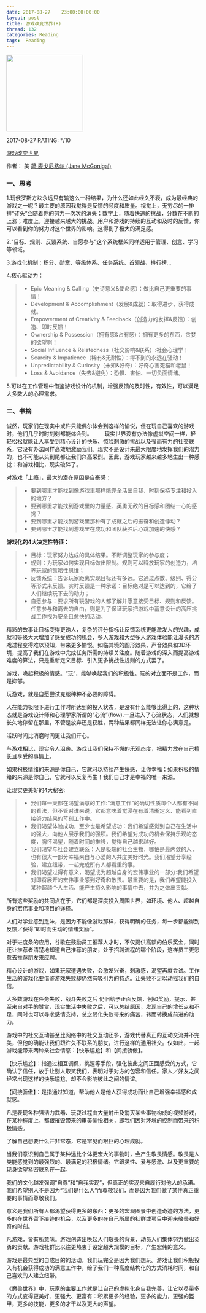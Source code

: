 ```yaml
---
date: 2017-08-27    23:00:00+00:00
layout: post
title: 游戏改变世界(R)
thread: 132
categories: Reading
tags:  Reading
---
```


<img src="https://images-cn.ssl-images-amazon.com/images/I/51kazfuWP4L.jpg" width="200" />

2017-08-27 RATING:  */10



[游戏改变世界](https://www.amazon.cn/%E5%9B%BE%E4%B9%A6/dp/B01M22C5TZ)



作者： 美 [简·麦戈尼格尔 (Jane McGonigal)](https://www.amazon.cn/s/ref=dp_byline_sr_book_1?ie=UTF8&field-author=%E7%AE%80%C2%B7%E9%BA%A6%E6%88%88%E5%B0%BC%E6%A0%BC%E5%B0%94+%28Jane+McGonigal%29&search-alias=books) 



### 一、思考

1.玩俄罗斯方块永远只有输这么一种结果，为什么还如此经久不衰，成为最经典的游戏之一呢？最主要的原因我觉得是反馈的频度和质量。视觉上，无穷尽的一排排“砖头”会随着你的努力一次次的消失；数字上，随着快速的挑战，分数在不断的上涨；难度上，迎接越来越大的挑战。用户和游戏的持续的互动和及时的反馈，你可以看到你的努力对这个世界的影响。这得到了极大的满足感。

2.“目标、规则、反馈系统、自愿参与”这个系统框架同样适用于管理、创意、学习等领域。

3.游戏化机制：积分、勋章、等级体系、任务系统、首领战、排行榜...

4.核心驱动力：

> *  Epic Meaning & Calling（史诗意义&使命感）：做比自己更重要的事情！
> *  Development & Accomplishment（发展&成就）：取得进步、获得成就。
> *  Empowerment of Creativity & Feedback（创造力的发挥&反馈）：创造、即时反馈！
> *  Ownership & Possession（拥有感&占有感）：拥有更多的东西，贪婪的欲望啊！
> *  Social Influence & Relatedness（社交影响&联系）:社会心理学！
> *  Scarcity & Impatience（稀有&无耐性）：得不到的永远在骚动！
> *  Unpredictability & Curiosity（未知&好奇）：好奇心害死猫和老鼠！
> *  Loss & Avoidance（失去&避免）：恐惧、害怕、一切负面情绪。

5.可以在工作管理中借鉴游戏设计的机制，增强反馈的及时性，有效性，可以满足大多数人的心理需求。

### 二、书摘



诚然，玩家们在现实中或许只能偶尔体会到这样的愉悦，但在玩自己喜欢的游戏时，他们几乎时时刻刻都能体会到。
  现实世界没有办法像虚拟空间一样，轻轻松松就能让人享受到精心设计的快乐、惊险刺激的挑战以及强而有力的社交联系，它没有办法同样高效地激励我们。现实不是设计来最大限度地发挥我们的潜力的，也不可能从头到尾都让我们兴高采烈。因此，游戏玩家越来越多地生出一种感觉：和游戏相比，现实破碎了。



对游戏「上瘾」，最大的潜在原因是自豪感：

> * 要到哪里才能找到像游戏里那样能完全活出自我、时刻保持专注和投入的地方？
> * 要到哪里才能找到游戏里的力量感、英勇无敌的目标感和团结一心的感觉？ 
> * 要到哪里才能找到游戏里那种有了成就之后的振奋和创造悸动？ 
> * 要到哪里才能找到游戏里在成功和团队获胜后心跳加速的快感？



**游戏化的4大决定性特征：**

> * 目标：玩家努力达成的具体结果。不断调整玩家的参与度；
> * 规则：为玩家如何实现目标做出限制。规则可以释放玩家的创造力，培养玩家的策略性思维；
> * 反馈系统：告诉玩家距离实现目标还有多远。它通过点数、级别、得分等形式来反馈。实时反馈是一种承诺：目标绝对是可以达到的，它给了人们继续玩下去的动力；
> * 自愿参与：要求所有玩游戏的人都了解并愿意接受目标、规则和反馈。任意参与和离去的自由，则是为了保证玩家把游戏中蓄意设计的高压挑战工作视为安全且愈快的活动。



精彩的故事让目标变得更诱人，复杂的评分指标让反馈系统更能激发人的兴趣，成就和等级大大增加了感受成功的机会，多人游戏和大型多人游戏体验能让漫长的游戏过程变得难以预知，带来更多愉悦。如临其境的图形效果、声音效果和3D环境，提高了我们在游戏中完成任务所需的持续关注度。随着游戏的深入而提高游戏难度的算法，只是重新定义目标、引入更多挑战性规则的方式罢了。

游戏，唤起积极的情感。“玩”，能够唤起我们的积极性。玩的对立面不是工作，而是抑郁。

玩游戏，就是自愿尝试克服种种不必要的障碍。

人在能力极限下进行工作时所达到的投入状态，是没有什么能够比得上的，这种状态就是游戏设计师和心理学家所谓的“心流”(flow).一旦进入了心流状态，人们就想长久地停留在那里，不管是放弃还是获胜，两种结果都同样无法让你心满意足。

活跃时间比消磨时间更让我们开心。

与游戏相比，现实令人沮丧。游戏让我们保持不懈的乐观态度，把精力放在自己擅长且享受的事情上。

如果积极情绪的来源是你自己，它就可以持续产生快感，让你幸福；如果积极的情绪的来源是你自己，它就可以反复再生！我们自己才是幸福的唯一来源。



让现实更美好的4大秘密:

> * 我们每一天都在渴望满意的工作:"满意工作"的确切性质每个人都有不同的看法，但不管对谁来说，它都意味着觉浸在有着清晰定义、能看到直接努力结果的苛刻工作中。
> * 我们渴望体验成功，至少也是希望成功：我们希望感觉到自己在生活中的强大，向他人展示我们的强项。我们希望对成功的机会保持乐观的态度，胸怀渴望，随着时间的推移，觉得自己越来越好。
> * 我们渴望与社会建立联系：人是极端的社会生物，哪怕是最内敛的人，也有很大一部分幸福来自与心爱的人共度美好时光。我们渴望分享经验，建立纽带，一起完成所有人都看重的事。
> * 我们渴望过得有意义，渴望成为超越自身的宏伟事业的一部分:我们希望对即将展开的宏伟事业感到好奇和敬畏。最重要的是，我们希望能投入某种超越个人生活、能产生持久影响的事情中去，并为之做出贡献。

所有这些奖励的共同点在于，它们都是深度投入周围世界，如环境、他人、超越自身的宏伟事业和项目的途径。

人们对学业感到乏味，是因为不能像游戏那样，获得明确的任务，每一步都能得到反馈／获得“即时而生动的情绪奖励”。

对于进度条的应用，谷歌在鼓励员工推荐人才时，不仅提供高额的伯乐奖金，同时还让推荐者清楚地知道自己推荐的朋友，处于招聘流程的哪个阶段，这样员工更愿意去推荐朋友来应聘。

精心设计的游戏，如果玩家遭遇失败，会激发兴奋，刺激感，渴望再度尝试。工作生活的游戏化要借鉴游戏失败却仍然有吸引力的特点。让失败不足以动摇我们的自信。

大多数游戏在任务失败，战斗失败之后 仍旧给予正面反馈，例如奖励，提示，甚至来自对手的赞赏，现实生活中失败之后，可以总结原因，发现自己的增长点和不足，同时也可以寻求感情支持，总之弱化失败带来的痛苦，转而转换成前进的动力。

游戏中的社交互动甚至比网络中的社交互动还多，游戏代替真正的互动交流并不完美，但他的确能让我们跟许久不联系的朋友，进行这样的通用社交。仅如此，一起游戏能带来两种亲社会情感：【快乐尴尬】和【间接骄傲】。

【快乐尴尬】：指通过相互调侃，挑逗等手段，强化彼此之间正面感受的方式，它确认了信任，放手让别人取笑我们，表明对于对方的包容和信任。家人／好友之间经常出现这样的快乐尴尬，却不会影响彼此之间的情谊。

【间接骄傲】：是指通过知道，帮助他人是他人获得成功而让自己增强幸福感和成就感。

凡是表现各种强活力武器、玩耍过程由大量射击及消灭某些事物构成的视频游戏，在某种程度上，都跟摧毁带来的审美愉悦相关，即我们因对环境的控制而带来的积极情感。

了解自己想要什么并非常态，它是罕见而艰巨的心理成就。

当我们意识到自己属于某种远比个体更宏大的事物时，会产生敬畏情感。敬畏是人类能感觉到的最强烈的、最满足的积极情绪。它跟灵性、爱与感激、以及更重要的现身欲望紧密联系在一起。

我们的文化越发强调“自尊”和“自我实现”，但真正的实现来自履行对他人的承诺。我们希望别人不是因为“我们是什么人”而尊敬我们，而是因为我们做了某件真正重要的事情而尊敬我们。

意义是我们所有人都渴望获得更多的东西：更多的宏观图景中创造奇迹的方法，更多的在世界留下痕迹的机会，以及更多的在自己所属的社群或项目中迎来敬畏和好奇的时刻。

凡游戏，皆有所意味。游戏创造出唤起人们敬畏的背景，动员人们集体努力做出英勇的贡献。游戏社群比以往更热衷于设定超大规模的目标，产生宏伟的意义。

游戏是最典型的自成目的的活动，我们玩完全是因为我们想玩。游戏让我们积极投入有机会获得成功的满意工作中，给了我们一种高度结构化的方式消耗时间，和自己喜欢的人建立纽带。

《魔兽世界》中，玩家的主要工作就是让自己的虚拟化身自我完善，让它以尽量多的方式变得更美好、更强大、更富有：积累更多的经验，更多的能力，更强的盔甲，更多的技能，更多的才干以及更大的声望。